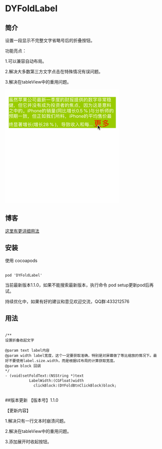 # DYFoldLabel

## 简介
设置一段显示不完整文字省略号后的折叠按钮。

功能亮点：


1.可以兼容自动布局。

2.解决大多数第三方文字点击在特殊情况有误问题。

3.解决在tableView中的重用问题。

![dicImg](https://github.com/duyi56432/DYFoldLabel/blob/master/效果图.gif)  

## 博客
[这里有更详细用法](https://www.jianshu.com/p/f188f53695d7)

## 安装

使用 cocoapods
<pre><code> 
pod 'DYFoldLabel'
</code></pre>
当前最新版本1.1.0，如果不能搜索最新版本，执行命令 pod setup更新pod后再试。

持续优化中，如果有好的建议和意见欢迎交流，QQ群:433212576
## 用法
<pre><code> 
/**
设置折叠收起文字

@param text label内容
@param width label宽度，这个一定要获取准确，特别是对屏幕做了等比缩放的情况下。最好不要使用label.size.width，而是根据UI布局的计算获取宽度。
@param block 回调
*/
- (void)setFoldText:(NSString *)text
           LabelWidth:(CGFloat)width
             clickBlock:(DYFoldBtnClickBlock)block;

</code></pre>

##版本更新
【版本号】1.1.0

【更新内容】

1.解决只有一行文本时崩溃问题。

2.解决在tableView中的重用问题。 

3.添加展开时收起按钮。
